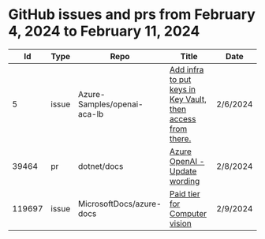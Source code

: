 # GitHub issues and prs from February 4, 2024 to February 11, 2024
|Id|Type|Repo|Title|Date|
|--|--|--|--|--|
|5|issue|Azure-Samples/openai-aca-lb|[Add infra to put keys in Key Vault, then access from there. ](https://github.com/Azure-Samples/openai-aca-lb/issues/5)|2/6/2024|
|39464|pr|dotnet/docs|[Azure OpenAI - Update wording](https://github.com/dotnet/docs/pull/39464)|2/8/2024|
|119697|issue|MicrosoftDocs/azure-docs|[Paid tier for Computer vision](https://github.com/MicrosoftDocs/azure-docs/issues/119697)|2/9/2024|
